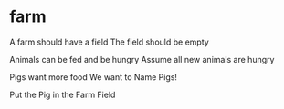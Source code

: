 # farm

A farm should have a field
The field should be empty

Animals can be fed and be hungry
Assume all new animals are hungry

Pigs want more food
We want to Name Pigs!

Put the Pig in the Farm Field